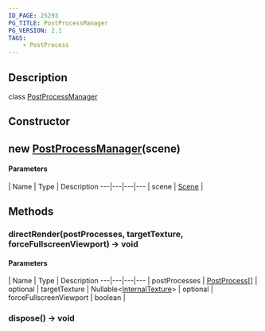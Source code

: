 ```yaml
---
ID_PAGE: 25293
PG_TITLE: PostProcessManager
PG_VERSION: 2.1
TAGS:
    - PostProcess
---
```

## Description

class [PostProcessManager](/classes/3.1/PostProcessManager)



## Constructor

## new [PostProcessManager](/classes/3.1/PostProcessManager)(scene)



#### Parameters
 | Name | Type | Description
---|---|---|---
 | scene | [Scene](/classes/3.1/Scene) | 

## Methods

### directRender(postProcesses, targetTexture, forceFullscreenViewport) &rarr; void



#### Parameters
 | Name | Type | Description
---|---|---|---
 | postProcesses | [PostProcess](/classes/3.1/PostProcess)[] | 
optional | targetTexture | Nullable&lt;[InternalTexture](/classes/3.1/InternalTexture)&gt; | 
optional | forceFullscreenViewport | boolean | 
### dispose() &rarr; void


